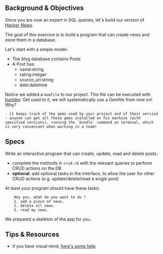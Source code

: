 ## Background & Objectives

Since you are now an expert in SQL queries, let's build our version of [Hacker News](https://news.ycombinator.com/).

The goal of this exercice is to build a program that can create news and store them in a database.

Let's start with a simple model:

* The blog database contains Posts
* A Post has:
	* name:string 
	* rating:integer 
	* source_url:string
	* date:datetime
	
Notice we added a `Gemfile` to our project. This file can be executed with [bunlder](http://bundler.io/). Get used to it, we will systematically use a Gemfile from now on! Why?
	
	- it keeps track of the gems used by your project and of their version
	- anyone can get all these gems installed on his machine (with specified versions), running the `bundle` command on terminal, which is very convenient when working in a team! 

## Specs
Write an interactive program that can create, update, read and delete posts. 

- complete the methods in `crud.rb` with the relevant queries to perform CRUD actions on the DB
- **optional**: add optional tasks in the interface, to allow the user for other CRUD actions (e.g. update/delete/read a single post) 

At least your program should have these tasks:

````
	Hey you, what do you want to do ?
	1. add a piece of news.
	2. delete all news.
	3. read my news. 
````

We prepared a skeleton of the app for you.

## Tips & Resources
- if you have visual mind, [here's some help](http://www.sqlite.org/lang_createtable.html)